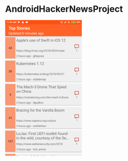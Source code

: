 # AndroidHackerNewsProject

<img src="https://github.com/anupamchugh/AndroidHackerNewsProject/blob/master/screenshot.png" width="248">
